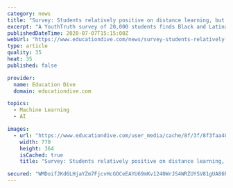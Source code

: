 ```yaml
---
category: news
title: "Survey: Students relatively positive on distance learning, but obstacles remain"
excerpt: "A YouthTruth survey of 20,000 students finds Black and Latinx students report more obstacles to learning, and female and nonbinary students experience more mental health struggles."
publishedDateTime: 2020-07-07T15:15:00Z
webUrl: "https://www.educationdive.com/news/survey-students-relatively-positive-on-distance-learning-but-obstacles-re/581100/"
type: article
quality: 35
heat: 35
published: false

provider:
  name: Education Dive
  domain: educationdive.com

topics:
  - Machine Learning
  - AI

images:
  - url: "https://www.educationdive.com/user_media/cache/8f/3f/8f3faa48a5d73065e414149aa383e354.jpg"
    width: 770
    height: 364
    isCached: true
    title: "Survey: Students relatively positive on distance learning, but obstacles remain"

secured: "WMDoifJKd6LHjaYZm7FjcvHcGOCeEAYU69mKv1240WrJS4WRZUYSV81gUA86Re9HQdJQhHIGDJoyFpKMAJndt4mgCNXklETuSQ4e/Xwm3qMjNraCU4nG6PHX0EB88oRnPvzYWX3LvmxoWJLixSaOlRbDHTrB9WI9cFHE1v3CbesRxKdRnxrFqU4zHdBGOLlwtC5D4TdaFqRG1afmPLk8uIhah4v5ge13yV/7YREeYYagf+TwhzgXOK0lhlZhm4CG9OMnJYPtbKlbZRoqx9NG/ipGTfbp8YDbF+K5UvlUIQcy5wzVkqSVpPaDsxxCv4Ty15Al0nkAOckT7lKtfo/9/A==;wRVScXc5szfe1gMyvI0XLg=="
---
```


